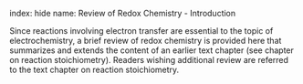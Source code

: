 index: hide
name: Review of Redox Chemistry - Introduction

Since reactions involving electron transfer are essential to the topic of electrochemistry, a brief review of redox chemistry is provided here that summarizes and extends the content of an earlier text chapter (see chapter on reaction stoichiometry). Readers wishing additional review are referred to the text chapter on reaction stoichiometry.

